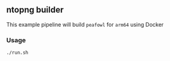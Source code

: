## ntopng builder
This example pipeline will build `peafowl` for `arm64` using Docker

### Usage
```
./run.sh
```
